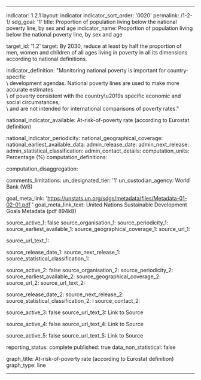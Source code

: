 



---
indicator: 1.2.1
layout: indicator
indicator_sort_order: '0020'
permalink: /1-2-1/
sdg_goal: '1'
title: Proportion of population living below the national poverty line, by sex and age
indicator_name: Proportion of population living below the national poverty line, by sex and age

target_id: '1.2'
target: By 2030, reduce at least by half the proportion of men, women and children of all ages living in poverty in all its dimensions according to national definitions.

indicator_definition: "Monitoring national poverty is important for country-specific\
  \ development agendas. National poverty lines are used to make more accurate estimates\
  \ of poverty consistent with the country\u2019s specific economic and social circumstances,\
  \ and are not intended for international comparisons of poverty rates."

national_indicator_available: At-risk-of-poverty rate (according to Eurostat definition)


national_indicator_periodicity:
national_geographical_coverage:
national_earliest_available_data:
admin_release_date:
admin_next_release:
admin_statistical_classification:
admin_contact_details:
computation_units:  Percentage (%)
computation_definitions:


computation_disaggregation:

comments_limitations:
un_designated_tier: '1'
un_custodian_agency: World Bank (WB)

goal_meta_link: 'https://unstats.un.org/sdgs/metadata/files/Metadata-01-02-01.pdf '
goal_meta_link_text: United Nations Sustainable Development Goals Metadata (pdf 894kB)


source_active_1: false
source_organisation_1:
source_periodicity_1:
source_earliest_available_1:
source_geographical_coverage_1:
source_url_1:

source_url_text_1:

source_release_date_1:
source_next_release_1:
source_statistical_classification_1:


source_active_2: false
source_organisation_2:
source_periodicity_2:
source_earliest_available_2:
source_geographical_coverage_2:
source_url_2:
source_url_text_2:

source_release_date_2:
source_next_release_2:
source_statistical_classification_2: l
source_contact_2:

source_active_3: false
source_url_text_3: Link to Source

source_active_4: false
source_url_text_4: Link to Source


source_active_5: false
source_url_text_5: Link to Source


reporting_status: complete
published: true
data_non_statistical: false

graph_title: At-risk-of-poverty rate (according to Eurostat definition)
graph_type: line


---
